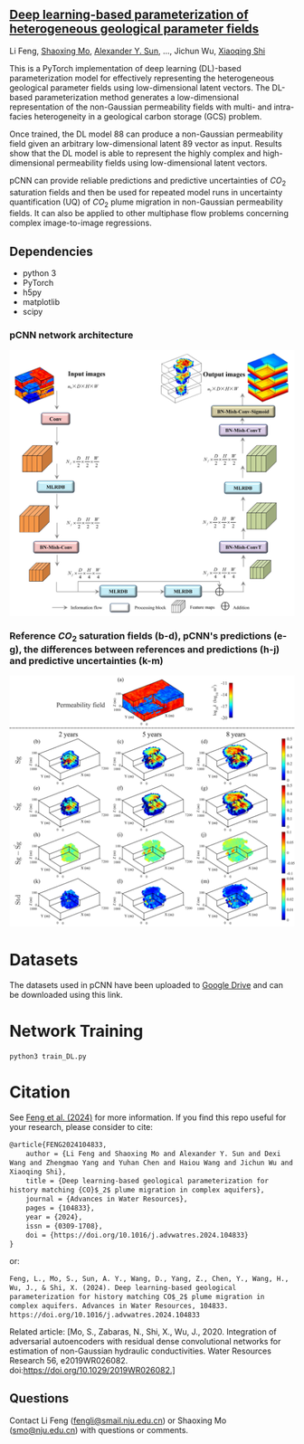 ## [Deep learning-based parameterization of heterogeneous geological parameter fields](https://doi.org/10.1016/j.advwatres.2024.104833)
Li Feng, [Shaoxing Mo](https://scholar.google.com/citations?user=b5m_q4sAAAAJ&hl=en&oi=ao), [Alexander Y. Sun](https://scholar.google.com/citations?hl=en&user=NfjnpFYAAAAJ), ..., Jichun Wu, 
[Xiaoqing Shi](https://scholar.google.com/citations?user=MLKqgKoAAAAJ&hl=en&oi=sra)

This is a PyTorch implementation of deep learning (DL)-based parameterization model for effectively representing the heterogeneous geological parameter fields using low-dimensional latent vectors. The DL-based parameterization method generates a low-dimensional representation of the non-Gaussian permeability fields with multi- and intra-facies heterogeneity in a geological carbon storage (GCS) problem. 

Once trained, the DL model
88 can produce a non-Gaussian permeability field given an arbitrary low-dimensional latent
89 vector as input.
Results show that the DL model is able to represent the highly complex
and high-dimensional permeability fields using low-dimensional latent vectors.


pCNN can provide reliable predictions and predictive uncertainties of $CO_2$ saturation fields and then 
be used for repeated model runs in uncertainty quantification (UQ) of $CO_2$ plume migration in non-Gaussian permeability fields. It can also be applied to other multiphase flow problems 
concerning complex image-to-image regressions. 

## Dependencies
* python 3
* PyTorch
* h5py
* matplotlib
* scipy

### pCNN network architecture
![](https://github.com/njujinchun/pCNN4GCS/blob/main/images/pCNN_arch.jpg)

### Reference $CO_2$ saturation fields (b-d), pCNN's predictions (e-g), the differences between references and predictions (h-j) and predictive uncertainties (k-m)
![](https://github.com/njujinchun/pCNN4GCS/blob/main/images/pCNN_predictions.JPG)

# Datasets
The datasets used in pCNN have been uploaded to [Google Drive](https://drive.google.com/drive/folders/1mi9Cmgnufi3kSMCeedP7G_K-4aEcd3_A?usp=drive_link) and can be downloaded using this link.

# Network Training
```
python3 train_DL.py
```

# Citation
See [Feng et al. (2024)](https://doi.org/10.1016/j.advwatres.2024.104833) for more information. If you find this repo useful for your research, please consider to cite:
```
@article{FENG2024104833,
	author = {Li Feng and Shaoxing Mo and Alexander Y. Sun and Dexi Wang and Zhengmao Yang and Yuhan Chen and Haiou Wang and Jichun Wu and Xiaoqing Shi},
	title = {Deep learning-based geological parameterization for history matching {CO}$_2$ plume migration in complex aquifers},
	journal = {Advances in Water Resources},
	pages = {104833},
	year = {2024},
	issn = {0309-1708},
	doi = {https://doi.org/10.1016/j.advwatres.2024.104833}
}
```
or:
```
Feng, L., Mo, S., Sun, A. Y., Wang, D., Yang, Z., Chen, Y., Wang, H., Wu, J., & Shi, X. (2024). Deep learning-based geological parameterization for history matching CO$_2$ plume migration in complex aquifers. Advances in Water Resources, 104833. https://doi.org/10.1016/j.advwatres.2024.104833
```
Related article: [Mo, S., Zabaras, N., Shi, X., Wu, J., 2020. Integration of adversarial autoencoders with residual dense convolutional networks for estimation of non-Gaussian hydraulic conductivities. Water Resources Research 56, e2019WR026082. doi:https://doi.org/10.1029/2019WR026082.]

## Questions
Contact Li Feng (fengli@smail.nju.edu.cn) or Shaoxing Mo (smo@nju.edu.cn) with questions or comments.
